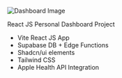 ![Dashboard Image](/images/Personal20%Dashboard.jpeg?raw=true "Optional Title")

React JS Personal Dashboard Project
- Vite React JS App
- Supabase DB + Edge Functions
- Shadcn/ui elements
- Tailwind CSS
- Apple Health API Integration
